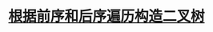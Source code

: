 # [根据前序和后序遍历构造二叉树](https://leetcode-cn.com/problems/construct-binary-tree-from-preorder-and-postorder-traversal)

